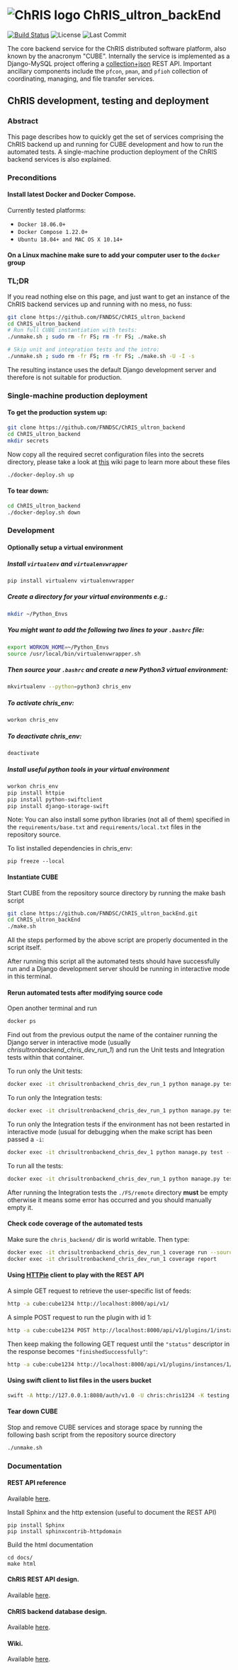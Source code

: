 # ![ChRIS logo](https://github.com/FNNDSC/ChRIS_ultron_backEnd/blob/master/docs/assets/logo_chris.png) ChRIS_ultron_backEnd
[![Build Status](https://travis-ci.org/FNNDSC/ChRIS_ultron_backEnd.svg?branch=master)](https://travis-ci.org/FNNDSC/ChRIS_ultron_backEnd)
![License][license-badge]
![Last Commit][last-commit-badge]

The core backend service for the ChRIS distributed software platform, also known by the anacronym "CUBE". Internally the service is implemented as a Django-MySQL project offering a [collection+json](http://amundsen.com/media-types/collection/) REST API. Important ancillary components include the ``pfcon``, ``pman``, and ``pfioh`` collection of coordinating, managing, and file transfer services.


## ChRIS development, testing and deployment


### Abstract

This page describes how to quickly get the set of services comprising the ChRIS backend up and running for  CUBE development and how to run the automated tests. A single-machine production deployment of the ChRIS backend services is also explained.


### Preconditions

#### Install latest Docker and Docker Compose. 

Currently tested platforms:
* ``Docker 18.06.0+``
* ``Docker Compose 1.22.0+``
* ``Ubuntu 18.04+ and MAC OS X 10.14+``

#### On a Linux machine make sure to add your computer user to the ``docker`` group


### TL;DR

If you read nothing else on this page, and just want to get an instance of the ChRIS backend services up and 
running with no mess, no fuss:

```bash
git clone https://github.com/FNNDSC/ChRIS_ultron_backend
cd ChRIS_ultron_backend
# Run full CUBE instantiation with tests:
./unmake.sh ; sudo rm -fr FS; rm -fr FS; ./make.sh

# Skip unit and integration tests and the intro:
./unmake.sh ; sudo rm -fr FS; rm -fr FS; ./make.sh -U -I -s
```
The resulting instance uses the default Django development server and therefore is not suitable for production.


### Single-machine production deployment

#### To get the production system up:

```bash
git clone https://github.com/FNNDSC/ChRIS_ultron_backend
cd ChRIS_ultron_backend
mkdir secrets
```
Now copy all the required secret configuration files into the secrets directory, please take a look at 
[this](https://github.com/FNNDSC/ChRIS_ultron_backEnd/wiki/ChRIS-backend-production-services-secret-configuration-files) 
wiki page to learn more about these files 

```bash
./docker-deploy.sh up
```

#### To tear down:

```bash
cd ChRIS_ultron_backend
./docker-deploy.sh down
```


### Development

#### Optionally setup a virtual environment

##### Install ``virtualenv`` and ``virtualenvwrapper``

```bash
pip install virtualenv virtualenvwrapper
```

##### Create a directory for your virtual environments e.g.:
```bash
mkdir ~/Python_Envs
```

##### You might want to add the following two lines to your ``.bashrc`` file:
```bash
export WORKON_HOME=~/Python_Envs
source /usr/local/bin/virtualenvwrapper.sh
```

##### Then source your ``.bashrc`` and create a new Python3 virtual environment:

```bash
mkvirtualenv --python=python3 chris_env
```

##### To activate chris_env:
```bash
workon chris_env
```

##### To deactivate chris_env:
```bash
deactivate
```

##### Install useful python tools in your virtual environment
```bash
workon chris_env
pip install httpie
pip install python-swiftclient
pip install django-storage-swift
```

Note: You can also install some python libraries (not all of them) specified in the ``requirements/base.txt`` and 
``requirements/local.txt`` files in the repository source.

To list installed dependencies in chris_env:
```
pip freeze --local
````

#### Instantiate CUBE

Start CUBE from the repository source directory by running the make bash script

```bash
git clone https://github.com/FNNDSC/ChRIS_ultron_backEnd.git
cd ChRIS_ultron_backEnd
./make.sh
```
All the steps performed by the above script are properly documented in the script itself. 

After running this script all the automated tests should have successfully run and a Django development server should be running in interactive mode in this terminal.

#### Rerun automated tests after modifying source code

Open another terminal and run 
```bash
docker ps
```
Find out from the previous output the name of the container running the Django server in interactive mode (usually *chrisultronbackend_chris_dev_run_1*) and run the Unit tests and Integration tests within that container. 

To run only the Unit tests:

```bash
docker exec -it chrisultronbackend_chris_dev_run_1 python manage.py test --exclude-tag integration
```

To run only the Integration tests:

```bash
docker exec -it chrisultronbackend_chris_dev_run_1 python manage.py test --tag integration
```

To run only the Integration tests if the environment has not been restarted in interactive mode (usual for debugging when the make script has been passed a ``-i``:

```bash
docker exec -it chrisultronbackend_chris_dev_1 python manage.py test --tag integration
```


To run all the tests:

```bash
docker exec -it chrisultronbackend_chris_dev_run_1 python manage.py test 
```

After running the Integration tests the ``./FS/remote`` directory **must** be empty otherwise it means some error has occurred and you should manually empty it.


#### Check code coverage of the automated tests
Make sure the ``chris_backend/`` dir is world writable. Then type:

```bash
docker exec -it chrisultronbackend_chris_dev_run_1 coverage run --source=feeds,plugins,uploadedfiles,users manage.py test
docker exec -it chrisultronbackend_chris_dev_run_1 coverage report
```

#### Using [HTTPie](https://httpie.org/) client to play with the REST API 
A simple GET request to retrieve the user-specific list of feeds:
```bash
http -a cube:cube1234 http://localhost:8000/api/v1/
```
A simple POST request to run the plugin with id 1:
```bash
http -a cube:cube1234 POST http://localhost:8000/api/v1/plugins/1/instances/ Content-Type:application/vnd.collection+json Accept:application/vnd.collection+json template:='{"data":[{"name":"dir","value":"cube/"}]}'
```
Then keep making the following GET request until the ``"status"`` descriptor in the response becomes ``"finishedSuccessfully"``:
```bash
http -a cube:cube1234 http://localhost:8000/api/v1/plugins/instances/1/
```

#### Using swift client to list files in the users bucket
```bash
swift -A http://127.0.0.1:8080/auth/v1.0 -U chris:chris1234 -K testing list users
```

#### Tear down CUBE

Stop and remove CUBE services and storage space by running the following bash script from the repository source directory

```bash
./unmake.sh
```


### Documentation

#### REST API reference

Available [here](https://fnndsc.github.io/ChRIS_ultron_backEnd).

Install Sphinx and the http extension (useful to document the REST API)
```
pip install Sphinx
pip install sphinxcontrib-httpdomain
```

Build the html documentation
```
cd docs/
make html
```

#### ChRIS REST API design.

Available [here](https://github.com/FNNDSC/ChRIS_ultron_backEnd/wiki/ChRIS-REST-API-design).

#### ChRIS backend database design.

Available [here](https://github.com/FNNDSC/ChRIS_ultron_backEnd/wiki/ChRIS-backend-database-design).

#### Wiki.

Available [here](https://github.com/FNNDSC/ChRIS_ultron_backEnd/wiki).

[license-badge]: https://img.shields.io/github/license/fnndsc/ChRIS_ultron_backEnd.svg
[last-commit-badge]: https://img.shields.io/github/last-commit/fnndsc/ChRIS_ultron_backEnd.svg
